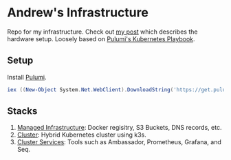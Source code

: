 # Andrew's Infrastructure
Repo for my infrastructure. Check out [my post](https://andrewmeier.dev/personal-infrastructure)
which describes the hardware setup. Loosely based on
[Pulumi's Kubernetes Playbook](https://www.pulumi.com/docs/guides/crosswalk/kubernetes/playbooks/).

## Setup
Install [Pulumi](https://www.pulumi.com/docs/get-started/install/).

```powershell
iex ((New-Object System.Net.WebClient).DownloadString('https://get.pulumi.com/install.ps1'))
```

## Stacks
1. [Managed Infrastructure](./1-managed-infrastructure): Docker regisitry, S3 Buckets, DNS records, etc.
2. [Cluster](./2-cluster): Hybrid Kubernetes cluster using k3s.
3. [Cluster Services](./3-cluster-services): Tools such as Ambassador, Prometheus, Grafana, and Seq.
